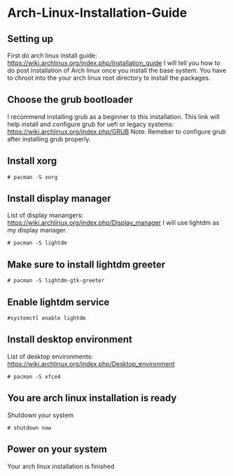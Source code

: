 # Arch-Linux-Installation-Guide
## Setting up
First do arch linux install guide: https://wiki.archlinux.org/index.php/Installation_guide
I will tell you how to do post installation of Arch linux once you install the base system. 
You have to chroot into the your arch linux root directory to install the packages. 

## Choose the grub bootloader
I recommend installing grub as a beginner to this installation. 
This link will help install and configure grub for uefi or legacy systems: https://wiki.archlinux.org/index.php/GRUB
Note: Remeber to configure grub after installing grub properly. 

## Install xorg
```
# pacman -S xorg
```

## Install display manager
List of display manangers: https://wiki.archlinux.org/index.php/Display_manager
I will use lightdm as my display manager. 
```
# pacman -S lightdm
```

## Make sure to install lightdm greeter
```
# pacman -S lightdm-gtk-greeter
```

## Enable lightdm service 
```
#systemctl enable lightdm
```

## Install desktop environment 
List of desktop environments: https://wiki.archlinux.org/index.php/Desktop_environment
```
# pacman -S xfce4
```

## You are arch linux installation is ready
Shutdown your system
```
# shutdown now
```

## Power on your system
Your arch linux installation is finished

